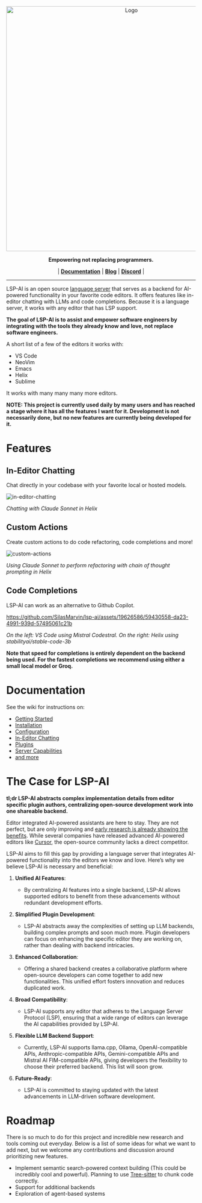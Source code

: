 <div align="center">
   <picture>
  <source media="(prefers-color-scheme: dark)" srcset="https://github.com/user-attachments/assets/7849b743-a3d5-4fde-8ac7-960205c1b019">
  <source media="(prefers-color-scheme: light)" srcset="https://github.com/user-attachments/assets/7903b3c2-a5ac-47e0-ae23-bd6a47b864ee">
  <img alt="Logo" src="" width="650em">
   </picture>
</div>

<p align="center">
   <p align="center"><b>Empowering not replacing programmers.</b></p>
</p>

<p align="center">
| <a href="https://github.com/SilasMarvin/lsp-ai/wiki"><b>Documentation</b></a> | <a href="https://silasmarvin.dev"><b>Blog</b></a> | <a href="https://discord.gg/vKxfuAxA6Z"><b>Discord</b></a> |
</p>

---

LSP-AI is an open source [language server](https://microsoft.github.io/language-server-protocol/) that serves as a backend for AI-powered functionality in your favorite code editors. It offers features like in-editor chatting with LLMs and code completions. Because it is a language server, it works with any editor that has LSP support.

**The goal of LSP-AI is to assist and empower software engineers by integrating with the tools they already know and love, not replace software engineers.**

A short list of a few of the editors it works with:
- VS Code
- NeoVim
- Emacs
- Helix
- Sublime

It works with many many many more editors.

**NOTE: This project is currently used daily by many users and has reached a stage where it has all the features I want for it. Development is not necessarily done, but no new features are currently being developed for it.**

# Features

## In-Editor Chatting

Chat directly in your codebase with your favorite local or hosted models.

![in-editor-chatting](https://github.com/user-attachments/assets/c69a9dc0-c0ac-4786-b24b-f5b5d19ffd3a)

*Chatting with Claude Sonnet in Helix*

## Custom Actions

Create custom actions to do code refactoring, code completions and more!

![custom-actions](https://github.com/user-attachments/assets/6522dced-d5ee-43bc-8b64-f4313bcc82f2)

*Using Claude Sonnet to perform refactoring with chain of thought prompting in Helix*

## Code Completions

LSP-AI can work as an alternative to Github Copilot.

https://github.com/SilasMarvin/lsp-ai/assets/19626586/59430558-da23-4991-939d-57495061c21b

*On the left: VS Code using Mistral Codestral. On the right: Helix using stabilityai/stable-code-3b*

**Note that speed for completions is entirely dependent on the backend being used. For the fastest completions we recommend using either a small local model or Groq.**

# Documentation

See the wiki for instructions on:
- [Getting Started](https://github.com/SilasMarvin/lsp-ai/wiki)
- [Installation](https://github.com/SilasMarvin/lsp-ai/wiki/Installation)
- [Configuration](https://github.com/SilasMarvin/lsp-ai/wiki/Configuration)
- [In-Editor Chatting](https://github.com/SilasMarvin/lsp-ai/wiki/In%E2%80%90Editor-Chatting)
- [Plugins](https://github.com/SilasMarvin/lsp-ai/wiki/Plugins)
- [Server Capabilities](https://github.com/SilasMarvin/lsp-ai/wiki/Server-Capabilities-and-Functions)
- [and more](https://github.com/SilasMarvin/lsp-ai/wiki)

# The Case for LSP-AI

**tl;dr LSP-AI abstracts complex implementation details from editor specific plugin authors, centralizing open-source development work into one shareable backend.**

Editor integrated AI-powered assistants are here to stay. They are not perfect, but are only improving and [early research is already showing the benefits](https://arxiv.org/pdf/2206.15331). While several companies have released advanced AI-powered editors like [Cursor](https://cursor.sh/), the open-source community lacks a direct competitor.

LSP-AI aims to fill this gap by providing a language server that integrates AI-powered functionality into the editors we know and love. Here’s why we believe LSP-AI is necessary and beneficial:

1. **Unified AI Features**:
    - By centralizing AI features into a single backend, LSP-AI allows supported editors to benefit from these advancements without redundant development efforts.

2. **Simplified Plugin Development**:
    - LSP-AI abstracts away the complexities of setting up LLM backends, building complex prompts and soon much more. Plugin developers can focus on enhancing the specific editor they are working on, rather than dealing with backend intricacies.

3. **Enhanced Collaboration**:
    - Offering a shared backend creates a collaborative platform where open-source developers can come together to add new functionalities. This unified effort fosters innovation and reduces duplicated work.

4. **Broad Compatibility**:
    - LSP-AI supports any editor that adheres to the Language Server Protocol (LSP), ensuring that a wide range of editors can leverage the AI capabilities provided by LSP-AI.

5. **Flexible LLM Backend Support**:
    - Currently, LSP-AI supports llama.cpp, Ollama, OpenAI-compatible APIs, Anthropic-compatible APIs, Gemini-compatible APIs and Mistral AI FIM-compatible APIs, giving developers the flexibility to choose their preferred backend. This list will soon grow.

6. **Future-Ready**:
    - LSP-AI is committed to staying updated with the latest advancements in LLM-driven software development.

# Roadmap

There is so much to do for this project and incredible new research and tools coming out everyday. Below is a list of some ideas for what we want to add next, but we welcome any contributions and discussion around prioritizing new features.

- Implement semantic search-powered context building (This could be incredibly cool and powerful). Planning to use [Tree-sitter](https://tree-sitter.github.io/tree-sitter/) to chunk code correctly.
- Support for additional backends
- Exploration of agent-based systems
